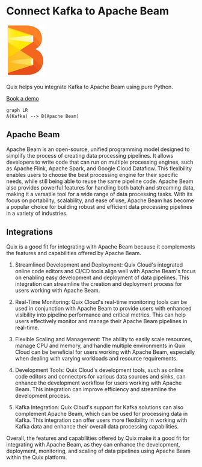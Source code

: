 # Connect Kafka to Apache Beam

![](./images/logo_1.jpg)

Quix helps you integrate Kafka to Apache Beam using pure Python.

<div>
<a class="md-button md-button--primary" href="https://share.hsforms.com/1iW0TmZzKQMChk0lxd_tGiw4yjw2?__hstc=175542013.2303933fbd746c0ac86d9ccbe9bc9100.1728383268831.1729603416735.1729620918855.31&__hssc=175542013.1.1729620918855&__hsfp=2132701734" target="_blank" style="margin-right:.5rem;">Book a demo</a>
<br/>
</div>

```mermaid
graph LR
A(Kafka) --> B(Apache Beam)
```

## Apache Beam

Apache Beam is an open-source, unified programming model designed to simplify the process of creating data processing pipelines. It allows developers to write code that can run on multiple processing engines, such as Apache Flink, Apache Spark, and Google Cloud Dataflow. This flexibility enables users to choose the best processing engine for their specific needs, while still being able to reuse the same pipeline code. Apache Beam also provides powerful features for handling both batch and streaming data, making it a versatile tool for a wide range of data processing tasks. With its focus on portability, scalability, and ease of use, Apache Beam has become a popular choice for building robust and efficient data processing pipelines in a variety of industries.

## Integrations

Quix is a good fit for integrating with Apache Beam because it complements the features and capabilities offered by Apache Beam. 

1. Streamlined Development and Deployment: Quix Cloud's integrated online code editors and CI/CD tools align well with Apache Beam's focus on enabling easy development and deployment of data pipelines. This integration can streamline the creation and deployment process for users working with Apache Beam.

2. Real-Time Monitoring: Quix Cloud's real-time monitoring tools can be used in conjunction with Apache Beam to provide users with enhanced visibility into pipeline performance and critical metrics. This can help users effectively monitor and manage their Apache Beam pipelines in real-time.

3. Flexible Scaling and Management: The ability to easily scale resources, manage CPU and memory, and handle multiple environments in Quix Cloud can be beneficial for users working with Apache Beam, especially when dealing with varying workloads and resource requirements.

4. Development Tools: Quix Cloud's development tools, such as online code editors and connectors for various data sources and sinks, can enhance the development workflow for users working with Apache Beam. This integration can improve efficiency and streamline the development process.

5. Kafka Integration: Quix Cloud's support for Kafka solutions can also complement Apache Beam, which can be used for processing data in Kafka. This integration can offer users more flexibility in working with Kafka data and enhance their overall data processing capabilities.

Overall, the features and capabilities offered by Quix make it a good fit for integrating with Apache Beam, as they can enhance the development, deployment, monitoring, and scaling of data pipelines using Apache Beam within the Quix platform.

